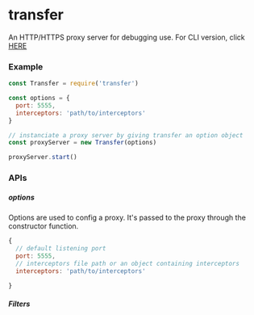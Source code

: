 # transfer

An HTTP/HTTPS proxy server for debugging use. For CLI version, click [HERE](https://github.com/assuming/transfer-cli.git)

### Example

```js
const Transfer = require('transfer')

const options = {
  port: 5555,
  interceptors: 'path/to/interceptors'
}

// instanciate a proxy server by giving transfer an option object
const proxyServer = new Transfer(options)

proxyServer.start()
```

### APIs

##### options

Options are used to config a proxy. It's passed to the proxy through the constructor function.

```js
{
  // default listening port
  port: 5555,
  // interceptors file path or an object containing interceptors
  interceptors: 'path/to/interceptors'

}
```

##### Filters
